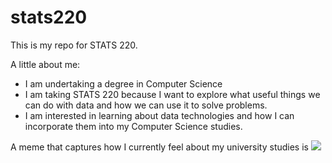 # stats220

This is my repo for STATS 220. 

A little about me:

- I am undertaking a degree in Computer Science
- I am taking STATS 220 because I want to explore what useful things we can do with data and how we can use it to solve problems.
- I am interested in learning about data technologies and how I can incorporate them into my Computer Science studies.

A meme that captures how I currently feel about my university studies is ![](https://c.tenor.com/8druEACXtX8AAAAd/tenor.gif)
